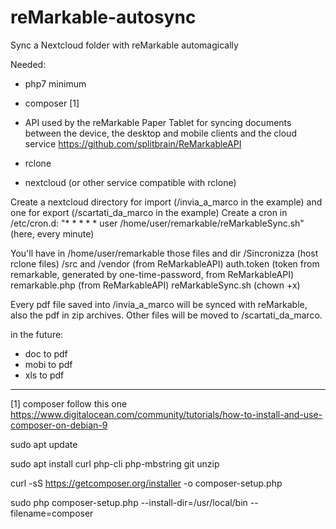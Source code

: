 # reMarkable-autosync
Sync a Nextcloud folder with reMarkable automagically

Needed:
* php7 minimum
* composer [1]
* API used by the reMarkable Paper Tablet for syncing documents between the device, the desktop and mobile clients and the cloud service https://github.com/splitbrain/ReMarkableAPI

* rclone
* nextcloud (or other service compatible with rclone)

Create a nextcloud directory for import (/invia_a_marco in the example) and one for export (/scartati_da_marco in the example)
Create a cron in /etc/cron.d: "* * * * * user /home/user/remarkable/reMarkableSync.sh" (here, every minute)

You'll have in /home/user/remarkable those files and dir
/Sincronizza (host rclone files)
/src and /vendor (from ReMarkableAPI)
auth.token (token from remarkable, generated by one-time-password, from ReMarkableAPI)
remarkable.php (from ReMarkableAPI)
reMarkableSync.sh (chown +x)

Every pdf file saved into /invia_a_marco will be synced with reMarkable, also the pdf in zip archives. Other files will be moved to /scartati_da_marco.


in the future:
- doc to pdf
- mobi to pdf
- xls to pdf



----------------

[1] composer follow this one https://www.digitalocean.com/community/tutorials/how-to-install-and-use-composer-on-debian-9

sudo apt update

sudo apt install curl php-cli php-mbstring git unzip

curl -sS https://getcomposer.org/installer -o composer-setup.php

sudo php composer-setup.php --install-dir=/usr/local/bin --filename=composer
